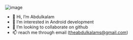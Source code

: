 



![image](https://github.com/Abdulkalam1-git/Abdulkalam1-git/assets/142289622/91722b3a-80f8-446b-9935-c89180f341cb)






- 👋 Hi, I’m Abdulkalam
- 👀 I’m interested in Android development
- 💞️ I’m looking to collaborate on github
- 📫  reach me through email (theabdulkalams@gmail.com) 

<!---
Abdulkalam1-git/Abdulkalam1-git is a ✨ special ✨ repository because its `README.md` (this file) appears on your GitHub profile.
You can click the Preview link to take a look at your changes.
--->
